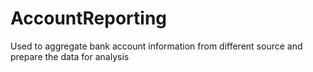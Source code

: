 # AccountReporting
Used to aggregate bank account information from different source and prepare the data for analysis
